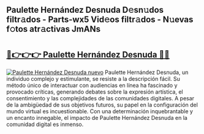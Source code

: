 ## Paulette Hernández Desnuda D𝚎sn𝚞dos filtr𝚊dos - Parts-wx5 Vid𝚎os filtr𝚊dos - N𝚞evas f𝚘tos atr𝚊ctivas JmANs

# <h2><a href="http://mb1hdf.tromn.icu/?c=Paulette+Hern%c3%a1ndez+Desnuda">🔗👉👉👉 Paulette Hernández Desnuda 🔗🔗</a></h2>

[![Paulette Hernández Desnuda nuevo](https://i.imgur.com/pEAQMta.gif)](http://mb1hdf.tromn.icu/?c=Paulette+Hern%c3%a1ndez+Desnuda)
Paulette Hernández Desnuda, un individuo complejo y estimulante, se resiste a la descripción fácil. Su método único de interactuar con audiencias en línea ha fascinado y provocado críticas, generando debates sobre la expresión artística, el consentimiento y las complejidades de las comunidades digitales. A pesar de la ambigüedad de sus objetivos futuros, su papel en la configuración del mundo virtual es incuestionable. Con una determinación inquebrantable y un encanto innegable, el impacto de Paulette Hernández Desnuda en la comunidad digital es inmenso.

